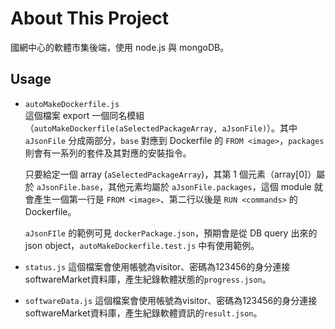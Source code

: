 # About This Project
國網中心的軟體市集後端，使用 node.js 與 mongoDB。

## Usage
- `autoMakeDockerfile.js`  
  這個檔案 export 一個同名模組（`autoMakeDockerfile(aSelectedPackageArray, aJsonFile)`）。其中 `aJsonFile` 分成兩部分，`base` 對應到 Dockerfile 的 `FROM <image>`，`packages` 則會有一系列的套件及其對應的安裝指令。  
  
  只要給定一個 array (`aSelectedPackageArray`)，其第 1 個元素（array[0]）屬於 `aJsonFile.base`，其他元素均屬於 `aJsonFile.packages`，這個 module 就會產生一個第一行是 `FROM <image>`、第二行以後是 `RUN <commands>` 的 Dockerfile。  
  
  `aJsonFIle` 的範例可見 `dockerPackage.json`，預期會是從 DB query 出來的 json object，`autoMakeDockerfile.test.js` 中有使用範例。
  
- `status.js`
  這個檔案會使用帳號為visitor、密碼為123456的身分連接softwareMarket資料庫，產生紀錄軟體狀態的`progress.json`。
- `softwareData.js`
  這個檔案會使用帳號為visitor、密碼為123456的身分連接softwareMarket資料庫，產生紀錄軟體資訊的`result.json`。
